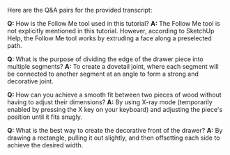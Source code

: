 Here are the Q&A pairs for the provided transcript:

**Q:** How is the Follow Me tool used in this tutorial?
**A:** The Follow Me tool is not explicitly mentioned in this tutorial. However, according to SketchUp Help, the Follow Me tool works by extruding a face along a preselected path.

**Q:** What is the purpose of dividing the edge of the drawer piece into multiple segments?
**A:** To create a dovetail joint, where each segment will be connected to another segment at an angle to form a strong and decorative joint.

**Q:** How can you achieve a smooth fit between two pieces of wood without having to adjust their dimensions?
**A:** By using X-ray mode (temporarily enabled by pressing the X key on your keyboard) and adjusting the piece's position until it fits snugly.

**Q:** What is the best way to create the decorative front of the drawer?
**A:** By drawing a rectangle, pulling it out slightly, and then offsetting each side to achieve the desired width.